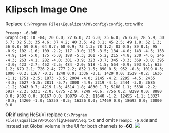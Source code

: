 # Klipsch Image One
Replace `C:\Program Files\EqualizerAPO\config\config.txt` with:
```
Preamp: -6.0dB
GraphicEQ: 10 -84; 20 6.0; 22 6.0; 23 6.0; 25 6.0; 26 6.0; 28 5.9; 30 5.7; 32 5.3; 35 4.6; 37 4.2; 40 3.5; 42 3.1; 45 2.5; 49 1.8; 52 1.3; 56 0.8; 59 0.6; 64 0.7; 68 0.9; 73 1.3; 78 1.2; 83 0.8; 89 0.1; 95 -0.9; 102 -1.6; 109 -2.2; 117 -3.0; 125 -3.5; 134 -4.0; 143 -4.5; 153 -4.9; 164 -5.0; 175 -5.0; 188 -5.3; 201 -5.2; 215 -4.8; 230 -4.6; 246 -4.3; 263 -4.1; 282 -4.0; 301 -3.9; 323 -3.7; 345 -3.3; 369 -3.0; 395 -3.0; 423 -2.7; 452 -2.5; 484 -2.0; 518 -1.5; 554 -0.9; 593 0.1; 635 1.2; 679 2.1; 726 2.4; 777 2.2; 832 1.5; 890 0.5; 952 -0.3; 1019 0.3; 1090 -0.2; 1167 -0.2; 1248 0.0; 1336 -0.1; 1429 0.0; 1529 -0.2; 1636 -1.1; 1751 -2.5; 1873 -3.5; 2004 -4.0; 2145 -4.2; 2295 -4.5; 2455 -4.8; 2627 -5.5; 2811 -5.7; 3008 -4.9; 3219 -4.1; 3444 -3.0; 3685 -1.2; 3943 0.7; 4219 1.3; 4514 1.8; 4830 1.7; 5168 1.1; 5530 -2.2; 5917 -2.2; 6331 -2.0; 6775 -2.9; 7249 -0.6; 7756 0.2; 8299 0.0; 8880 0.0; 9502 0.0; 10167 0.0; 10879 -0.2; 11640 -1.2; 12455 -1.1; 13327 -0.8; 14260 -1.0; 15258 -0.5; 16326 0.0; 17469 0.0; 18692 0.0; 20000 0.0
```
**OR** if using HeSuVi replace `C:\Program Files\EqualizerAPO\config\HeSuVi\eq.txt` and omit `Preamp: -6.0dB` and instead set Global volume in the UI for both channels to **-60**.
![](https://raw.githubusercontent.com/jaakkopasanen/AutoEq/master/results/Sonoma%20Model%20One/headphoncecom/onear/Klipsch%20Image%20One/Klipsch%20Image%20One.png)